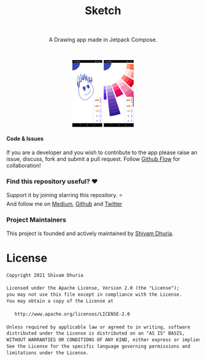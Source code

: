 <h1 align="center">Sketch</h1></br>

<p align="center">
A Drawing app made in Jetpack Compose.
</p>
</br>
<p align="center">
<img src="https://github.com/Shivamdhuria/ComposeSketch/blob/master/assets/1.png" width="15.5%"/>
<img src="https://github.com/Shivamdhuria/ComposeSketch/blob/master/assets/2.png" width="15.5%"/>
</p>

#### Code & Issues
If you are a developer and you wish to contribute to the app please raise an issue, discuss, fork and submit a pull request. 
Follow [Github Flow](https://help.github.com/articles/github-flow/) for collaboration!

### Find this repository useful? :heart:
Support it by joining starring this repository. :star: <br>
And follow me on [Medium](https://medium.com/@shivamdhuria), [Github](https://github.com/Shivamdhuria) and [Twitter](https://twitter.com/shivamdhuria27)

### Project Maintainers
This project is founded and actively maintained by [Shivam Dhuria](https://github.com/Shivamdhuria). 


# License
```xml
Copyright 2021 Shivam Dhuria

Licensed under the Apache License, Version 2.0 (the "License");
you may not use this file except in compliance with the License.
You may obtain a copy of the License at

   http://www.apache.org/licenses/LICENSE-2.0

Unless required by applicable law or agreed to in writing, software
distributed under the License is distributed on an "AS IS" BASIS,
WITHOUT WARRANTIES OR CONDITIONS OF ANY KIND, either express or implied.
See the License for the specific language governing permissions and
limitations under the License.
```
